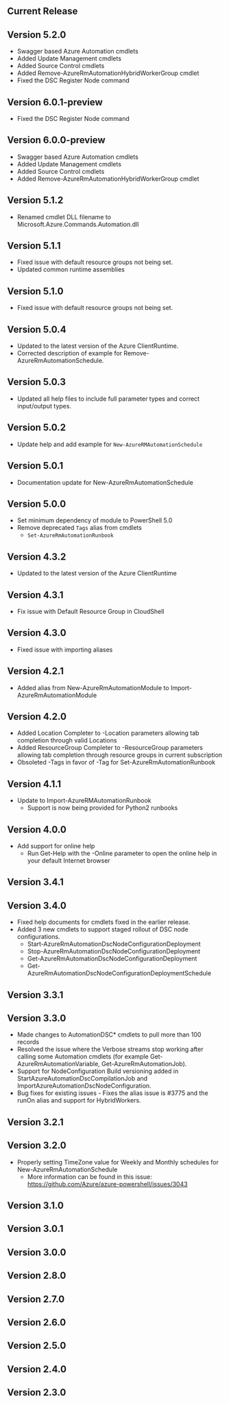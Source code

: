 <!--
    Please leave this section at the top of the change log.

    Changes for the current release should go under the section titled "Current Release", and should adhere to the following format:

    ## Current Release
    * Overview of change #1
        - Additional information about change #1
    * Overview of change #2
        - Additional information about change #2
        - Additional information about change #2
    * Overview of change #3
    * Overview of change #4
        - Additional information about change #4

    ## YYYY.MM.DD - Version X.Y.Z (Previous Release)
    * Overview of change #1
        - Additional information about change #1
-->
## Current Release

## Version 5.2.0
* Swagger based Azure Automation cmdlets
* Added Update Management cmdlets
* Added Source Control cmdlets
* Added Remove-AzureRmAutomationHybridWorkerGroup cmdlet
* Fixed the DSC Register Node command

## Version 6.0.1-preview
* Fixed the DSC Register Node command

## Version 6.0.0-preview
* Swagger based Azure Automation cmdlets
* Added Update Management cmdlets
* Added Source Control cmdlets
* Added Remove-AzureRmAutomationHybridWorkerGroup  cmdlet

## Version 5.1.2
* Renamed cmdlet DLL filename to Microsoft.Azure.Commands.Automation.dll

## Version 5.1.1
* Fixed issue with default resource groups not being set.
* Updated common runtime assemblies

## Version 5.1.0
* Fixed issue with default resource groups not being set.

## Version 5.0.4
* Updated to the latest version of the Azure ClientRuntime.
* Corrected description of example for Remove-AzureRmAutomationSchedule.

## Version 5.0.3
* Updated all help files to include full parameter types and correct input/output types.

## Version 5.0.2
* Update help and add example for `New-AzureRMAutomationSchedule`

## Version 5.0.1
* Documentation update for New-AzureRmAutomationSchedule

## Version 5.0.0
* Set minimum dependency of module to PowerShell 5.0
* Remove deprecated `Tags` alias from cmdlets
    - `Set-AzureRmAutomationRunbook`

## Version 4.3.2
* Updated to the latest version of the Azure ClientRuntime

## Version 4.3.1
* Fix issue with Default Resource Group in CloudShell

## Version 4.3.0
* Fixed issue with importing aliases

## Version 4.2.1
* Added alias from New-AzureRmAutomationModule to Import-AzureRmAutomationModule

## Version 4.2.0
* Added Location Completer to -Location parameters allowing tab completion through valid Locations
* Added ResourceGroup Completer to -ResourceGroup parameters allowing tab completion through resource groups in current subscription
* Obsoleted -Tags in favor of -Tag for Set-AzureRmAutomationRunbook

## Version 4.1.1
* Update to Import-AzureRMAutomationRunbook
    - Support is now being provided for Python2 runbooks

## Version 4.0.0
* Add support for online help
    - Run Get-Help with the -Online parameter to open the online help in your default Internet browser

## Version 3.4.1

## Version 3.4.0
* Fixed help documents for cmdlets fixed in the earlier release.
* Added 3 new cmdlets to support staged rollout of DSC node configurations.
	- Start-AzureRmAutomationDscNodeConfigurationDeployment
	- Stop-AzureRmAutomationDscNodeConfigurationDeployment
	- Get-AzureRmAutomationDscNodeConfigurationDeployment
	- Get-AzureRmAutomationDscNodeConfigurationDeploymentSchedule

## Version 3.3.1

## Version 3.3.0
* Made changes to AutomationDSC* cmdlets to pull more than 100 records
* Resolved the issue where the Verbose streams stop working after calling some Automation cmdlets (for example Get-AzureRmAutomationVariable, Get-AzureRmAutomationJob).
* Support for NodeConfiguration Build versioning added in StartAzureAutomationDscCompilationJob and ImportAzureAutomationDscNodeConfiguration.
* Bug fixes for existing issues - Fixes the alias issue is #3775 and the runOn alias and support for HybridWorkers.

## Version 3.2.1

## Version 3.2.0
* Properly setting TimeZone value for Weekly and Monthly schedules for New-AzureRmAutomationSchedule
    - More information can be found in this issue: https://github.com/Azure/azure-powershell/issues/3043

## Version 3.1.0

## Version 3.0.1

## Version 3.0.0

## Version 2.8.0

## Version 2.7.0

## Version 2.6.0

## Version 2.5.0

## Version 2.4.0

## Version 2.3.0
